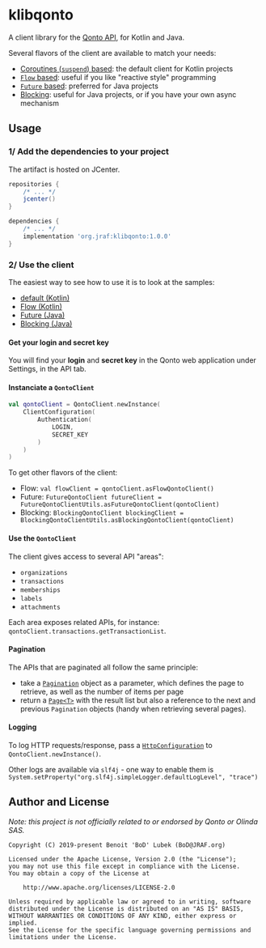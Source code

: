 # klibqonto

A client library for the [Qonto API](https://api-doc.qonto.eu), for Kotlin and Java.

Several flavors of the client are available to match your needs:
- [Coroutines (`suspend`) based](https://github.com/BoD/klibqonto/blob/master/library/src/main/kotlin/org/jraf/klibqonto/client/QontoClient.kt): the default client for Kotlin projects
- [`Flow` based](https://github.com/BoD/klibqonto/blob/master/library/src/main/kotlin/org/jraf/klibqonto/client/flow/FlowQontoClient.kt): useful if you like "reactive style" programming
- [`Future` based](https://github.com/BoD/klibqonto/blob/master/library/src/main/kotlin/org/jraf/klibqonto/client/future/FutureQontoClient.kt): preferred for Java projects
- [Blocking](https://github.com/BoD/klibqonto/blob/master/library/src/main/kotlin/org/jraf/klibqonto/client/blocking/BlockingQontoClient.kt): useful for Java projects, or if you have your own async mechanism

## Usage
### 1/ Add the dependencies to your project
The artifact is hosted on JCenter.
```groovy
repositories {
    /* ... */
    jcenter()
}
```
```groovy
dependencies {
    /* ... */
    implementation 'org.jraf:klibqonto:1.0.0'
}
```

### 2/ Use the client

The easiest way to see how to use it is to look at the samples:
- [default (Kotlin)](sample/src/main/kotlin/org/jraf/klibqonto/sample/Sample.kt)
- [Flow (Kotlin)](sample/src/main/kotlin/org/jraf/klibqonto/sample/FlowSample.kt)
- [Future (Java)](sample/src/main/java/org/jraf/klibqonto/sample/FutureSample.java)
- [Blocking (Java)](sample/src/main/java/org/jraf/klibqonto/sample/BlockingSample.java)

#### Get your login and secret key
You will find your **login** and **secret key** in the Qonto web application under Settings, in the API tab.

#### Instanciate a `QontoClient`

```kotlin
val qontoClient = QontoClient.newInstance(
    ClientConfiguration(
        Authentication(
            LOGIN,
            SECRET_KEY
        )
    )
)
```
To get other flavors of the client:
- Flow: `val flowClient = qontoClient.asFlowQontoClient()`
- Future: `FutureQontoClient futureClient = FutureQontoClientUtils.asFutureQontoClient(qontoClient)`
- Blocking: `BlockingQontoClient blockingClient = BlockingQontoClientUtils.asBlockingQontoClient(qontoClient)`

#### Use the `QontoClient`
The client gives access to several API "areas":
- `organizations`
- `transactions`
- `memberships`
- `labels`
- `attachments`

Each area exposes related APIs, for instance: `qontoClient.transactions.getTransactionList`.

#### Pagination
The APIs that are paginated all follow the same principle:
- take a [`Pagination`](https://github.com/BoD/klibqonto/blob/master/library/src/main/kotlin/org/jraf/klibqonto/model/pagination/Pagination.kt) object as a parameter, which defines the page to retrieve, as well as the number of items per page
- return a [`Page<T>`](https://github.com/BoD/klibqonto/blob/master/library/src/main/kotlin/org/jraf/klibqonto/model/pagination/Page.kt) with the result list but also a reference to the next and previous `Pagination` objects (handy when retrieving several pages).

#### Logging
To log HTTP requests/response, pass a [`HttpConfiguration`](https://github.com/BoD/klibqonto/blob/master/library/src/main/kotlin/org/jraf/klibqonto/client/HttpConfiguration.kt) to `QontoClient.newInstance()`.

Other logs are available via `slf4j` - one way to enable them is `System.setProperty("org.slf4j.simpleLogger.defaultLogLevel", "trace")`

## Author and License
*Note: this project is not officially related to or endorsed by Qonto or Olinda SAS.*

```
Copyright (C) 2019-present Benoit 'BoD' Lubek (BoD@JRAF.org)

Licensed under the Apache License, Version 2.0 (the "License");
you may not use this file except in compliance with the License.
You may obtain a copy of the License at

    http://www.apache.org/licenses/LICENSE-2.0

Unless required by applicable law or agreed to in writing, software
distributed under the License is distributed on an "AS IS" BASIS,
WITHOUT WARRANTIES OR CONDITIONS OF ANY KIND, either express or implied.
See the License for the specific language governing permissions and
limitations under the License.
```
